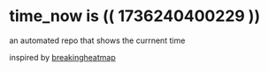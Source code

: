 # time_now is (( 1736240400229 ))

an automated repo that shows the currnent time

inspired by [breakingheatmap](https://github.com/breakingheatmap/breakingheatmap)